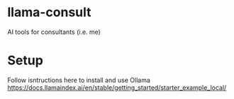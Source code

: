 # llama-consult
AI tools for consultants (i.e. me)

# Setup
Follow isntructions here to install and use Ollama https://docs.llamaindex.ai/en/stable/getting_started/starter_example_local/